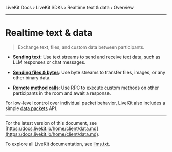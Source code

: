 LiveKit Docs › LiveKit SDKs › Realtime text & data › Overview

---

# Realtime text & data

> Exchange text, files, and custom data between participants.

- **[Sending text](https://docs.livekit.io/home/client/data/text-streams.md)**: Use text streams to send and receive text data, such as LLM responses or chat messages.

- **[Sending files & bytes](https://docs.livekit.io/home/client/data/byte-streams.md)**: Use byte streams to transfer files, images, or any other binary data.

- **[Remote method calls](https://docs.livekit.io/home/client/data/rpc.md)**: Use RPC to execute custom methods on other participants in the room and await a response.

For low-level control over individual packet behavior, LiveKit also includes a simple [data packets](https://docs.livekit.io/home/client/data/packets.md) API.

---


For the latest version of this document, see [https://docs.livekit.io/home/client/data.md](https://docs.livekit.io/home/client/data.md).

To explore all LiveKit documentation, see [llms.txt](https://docs.livekit.io/llms.txt).